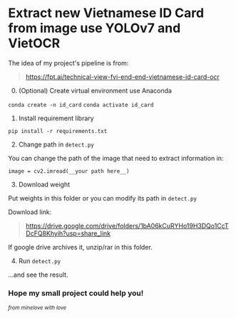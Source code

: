 # Extract new Vietnamese ID Card from image use YOLOv7 and VietOCR

The idea of my project's pipeline is from: 
>https://fpt.ai/technical-view-fvi-end-end-vietnamese-id-card-ocr


0. (Optional) Create virtual environment use Anaconda

`conda create -n id_card`
`conda activate id_card`


1. Install requirement library

`pip install -r requirements.txt`

2. Change path in `detect.py`

You can change the path of the image that need to extract information in:

`image = cv2.imread(__your path here__)` 

3. Download weight

Put weights in this folder or you can modify its path in `detect.py`

Download link:
>https://drive.google.com/drive/folders/1bA06kCuRYHo19H3DQo1CcTDcFQ8Khyih?usp=share_link

If google drive archives it, unzip/rar in this folder.

4. Run `detect.py`

...and see the result.

### Hope my small project could help you!

<sub>*from minelove with love*<sub>



